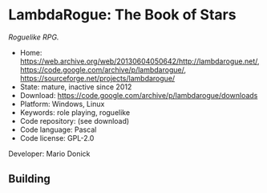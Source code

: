 # LambdaRogue: The Book of Stars

_Roguelike RPG._

- Home: https://web.archive.org/web/20130604050642/http://lambdarogue.net/, https://code.google.com/archive/p/lambdarogue/, https://sourceforge.net/projects/lambdarogue/
- State: mature, inactive since 2012
- Download: https://code.google.com/archive/p/lambdarogue/downloads
- Platform: Windows, Linux
- Keywords: role playing, roguelike
- Code repository: (see download)
- Code language: Pascal
- Code license: GPL-2.0

Developer: Mario Donick

## Building
